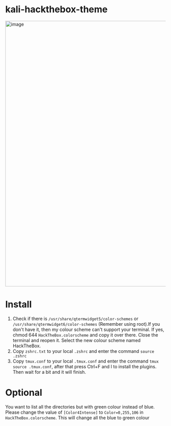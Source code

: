 # kali-hackthebox-theme

<img width="1901" height="831" alt="image" src="https://github.com/user-attachments/assets/702c1c3c-834a-4d3e-822f-d687833b9bf7" />

# Install
1. Check if there is `/usr/share/qtermwidget5/color-schemes` or `/usr/share/qtermwidget6/color-schemes` (Remember using root).If you don't have it, then my colour scheme can't support your terminal. If yes, chmod 644 `HackTheBox.colorscheme` and copy it over there. Close the terminal and reopen it. Select the new colour scheme named HackTheBox.
2. Copy `zshrc.txt` to your local `.zshrc` and enter the command `source .zshrc`
3. Copy `tmux.conf` to your local `.tmux.conf` and enter the command `tmux source .tmux.conf`, after that press Ctrl+F and I to install the plugins. Then wait for a bit and it will finish. 

# Optional
You want to list all the directories but with green colour instead of blue. Please change the value of `[Color4Intense]` to `Color=0,255,106` in `HackTheBox.colorscheme`. This will change all the blue to green colour
